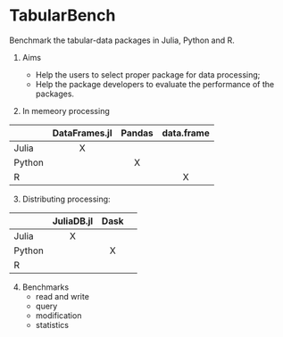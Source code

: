 # TabularBench
Benchmark the tabular-data packages in Julia, Python and R.

1. Aims
      * Help the users to select proper package for data processing;
      * Help the package developers to evaluate the performance of the packages.
      
2. In memeory processing

|              | DataFrames.jl | Pandas | data.frame | 
| :---------   | :------:      | :----: | :--------: | 
| Julia        |       X       |        |            | 
| Python       |               | X      |            | 
| R            |               |        |     X      | 

3. Distributing processing:

|              | JuliaDB.jl    | Dask   |            | 
| :---------   | :------:      | :----: | :--------: | 
| Julia        |       X       |        |            | 
| Python       |               |    X   |            | 
| R            |               |        |            | 

4. Benchmarks 
      * read and write
      * query
      * modification 
      * statistics




